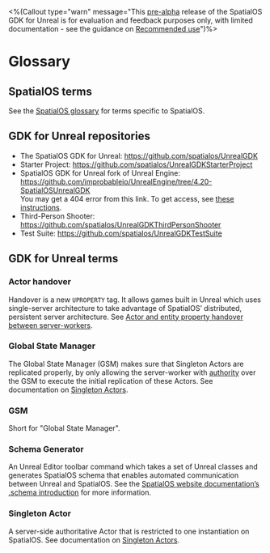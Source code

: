 <%(Callout type="warn" message="This [pre-alpha](https://docs.improbable.io/reference/latest/shared/release-policy#maturity-stages) release of the SpatialOS GDK for Unreal is for evaluation and feedback purposes only, with limited documentation - see the guidance on [Recommended use]({{urlRoot}}/index#recommended-use)")%>

# Glossary

## SpatialOS terms
See the [SpatialOS glossary](https://docs.improbable.io/reference/latest/shared/glossary) for terms specific to SpatialOS.

## GDK for Unreal repositories
* The SpatialOS GDK for Unreal: https://github.com/spatialos/UnrealGDK
* Starter Project: https://github.com/spatialos/UnrealGDKStarterProject
* SpatialOS GDK for Unreal fork of Unreal Engine: https://github.com/improbableio/UnrealEngine/tree/4.20-SpatialOSUnrealGDK<br>
You may get a 404 error from this link. To get access, see [these instructions]({{urlRoot}}/setup-and-installing#unreal-engine-eula).
* Third-Person Shooter: https://github.com/spatialos/UnrealGDKThirdPersonShooter
* Test Suite: https://github.com/spatialos/UnrealGDKTestSuite

## GDK for Unreal terms

### Actor handover
 Handover is a new `UPROPERTY` tag. It allows games built in Unreal which uses single-server architecture to take advantage of SpatialOS’ distributed, persistent server architecture. See [Actor and entity property handover between server-workers]({{urlRoot}}/content/handover-between-server-workers.md).

### Global State Manager
The Global State Manager (GSM) makes sure that Singleton Actors are replicated properly, by only allowing the server-worker with [authority](https://docs.improbable.io/reference/latest/shared/glossary#read-and-write-access-authority) over the GSM to execute the initial replication of these Actors. See documentation on [Singleton Actors]({{urlRoot}}/content/singleton-actors.md).

### GSM
Short for "Global State Manager".

### Schema Generator
An Unreal Editor toolbar command which takes a set of Unreal classes and generates SpatialOS schema that enables automated communication between Unreal and SpatialOS. See the [SpatialOS website documentation’s .schema introduction](https://docs.improbable.io/reference/latest/shared/schema/introduction) for more information.

### Singleton Actor
A server-side authoritative Actor that is restricted to one instantiation on SpatialOS. See documentation on [Singleton Actors]({{urlRoot}}/content/singleton-actors.md).

[//]: # (Editorial review status: Full review 2018-07-23)
[//]: # (Issues to deal with, but not limited to:)
[//]: # (1. Adding more terms)
